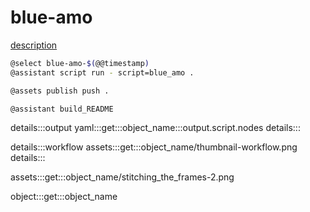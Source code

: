 # blue-amo

[description](../script/repository/blue_amo/metadata.yaml)

```bash
@select blue-amo-$(@@timestamp)
@assistant script run - script=blue_amo .

@assets publish push .

@assistant build_README
```

details:::output
yaml:::get:::object_name:::output.script.nodes
details:::

details:::workflow
assets:::get:::object_name/thumbnail-workflow.png
details:::

assets:::get:::object_name/stitching_the_frames-2.png

object:::get:::object_name
